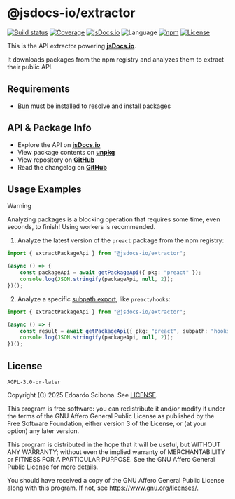 # @jsdocs-io/extractor

[![Build status](https://img.shields.io/github/actions/workflow/status/jsdocs-io/extractor/main.yml?branch=main)](https://github.com/jsdocs-io/extractor/actions/workflows/main.yml?query=workflow%3ACI)
[![Coverage](https://img.shields.io/codecov/c/gh/jsdocs-io/extractor)](https://codecov.io/gh/jsdocs-io/extractor)
[![jsDocs.io](https://img.shields.io/badge/jsDocs.io-reference-blue)](https://www.jsdocs.io/package/@jsdocs-io/extractor)
![Language](https://img.shields.io/github/languages/top/jsdocs-io/extractor)
[![npm](https://img.shields.io/npm/v/@jsdocs-io/extractor)](https://www.npmjs.com/package/@jsdocs-io/extractor)
[![License](https://img.shields.io/github/license/jsdocs-io/extractor)](https://github.com/jsdocs-io/extractor/blob/main/LICENSE)

This is the API extractor powering [**jsDocs.io**](https://www.jsdocs.io).

It downloads packages from the npm registry and analyzes them to extract their public API.

## Requirements

- [Bun](https://bun.sh/) must be installed to resolve and install packages

## API & Package Info

- Explore the API on [**jsDocs.io**](https://www.jsdocs.io/package/@jsdocs-io/extractor)
- View package contents on [**unpkg**](https://unpkg.com/@jsdocs-io/extractor/)
- View repository on [**GitHub**](https://github.com/jsdocs-io/extractor)
- Read the changelog on [**GitHub**](https://github.com/jsdocs-io/extractor/blob/main/CHANGELOG.md)

## Usage Examples

> [!WARNING]
> Analyzing packages is a blocking operation that requires some time, even seconds, to finish!
> Using workers is recommended.

1. Analyze the latest version of the `preact` package from the npm registry:

```ts
import { extractPackageApi } from "@jsdocs-io/extractor";

(async () => {
	const packageApi = await getPackageApi({ pkg: "preact" });
	console.log(JSON.stringify(packageApi, null, 2));
})();
```

2. Analyze a specific [subpath export](https://nodejs.org/api/packages.html#subpath-exports), like `preact/hooks`:

```ts
import { extractPackageApi } from "@jsdocs-io/extractor";

(async () => {
	const result = await getPackageApi({ pkg: "preact", subpath: "hooks" });
	console.log(JSON.stringify(packageApi, null, 2));
})();
```

## License

    AGPL-3.0-or-later

Copyright (C) 2025 Edoardo Scibona. See [LICENSE](LICENSE).

This program is free software: you can redistribute it and/or modify
it under the terms of the GNU Affero General Public License as published by
the Free Software Foundation, either version 3 of the License, or
(at your option) any later version.

This program is distributed in the hope that it will be useful,
but WITHOUT ANY WARRANTY; without even the implied warranty of
MERCHANTABILITY or FITNESS FOR A PARTICULAR PURPOSE. See the
GNU Affero General Public License for more details.

You should have received a copy of the GNU Affero General Public License
along with this program. If not, see <https://www.gnu.org/licenses/>.
